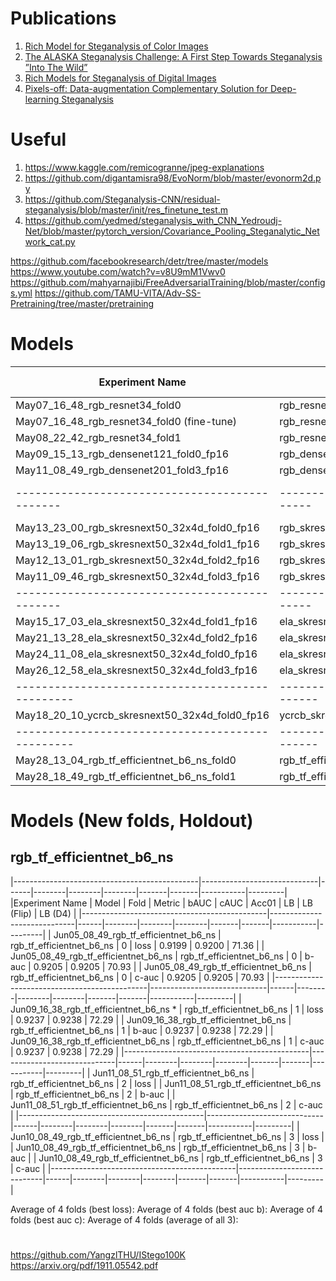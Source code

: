 # Publications

1. [Rich Model for Steganalysis of Color Images](http://www.ws.binghamton.edu/fridrich/Research/color-04.pdf)
2. [The ALASKA Steganalysis Challenge: A First Step Towards Steganalysis ”Into The Wild”](https://hal.archives-ouvertes.fr/hal-02147763/document)
3. [Rich Models for Steganalysis of Digital Images](http://citeseerx.ist.psu.edu/viewdoc/download?doi=10.1.1.441.6997&rep=rep1&type=pdf)
4. [Pixels-off: Data-augmentation Complementary Solution for Deep-learning Steganalysis](https://hal-lirmm.ccsd.cnrs.fr/lirmm-02559838/file/IHMMSec-2016_Yedroudj_Chaumont_Comby_Amara_Bas_Pixels-off.pdf)

# Useful

1. https://www.kaggle.com/remicogranne/jpeg-explanations
2. https://github.com/digantamisra98/EvoNorm/blob/master/evonorm2d.py
3. https://github.com/Steganalysis-CNN/residual-steganalysis/blob/master/init/res_finetune_test.m
4. https://github.com/yedmed/steganalysis_with_CNN_Yedroudj-Net/blob/master/pytorch_version/Covariance_Pooling_Steganalytic_Network_cat.py

https://github.com/facebookresearch/detr/tree/master/models
https://www.youtube.com/watch?v=v8U9mM1Vwv0
https://github.com/mahyarnajibi/FreeAdversarialTraining/blob/master/configs.yml
https://github.com/TAMU-VITA/Adv-SS-Pretraining/tree/master/pretraining

# Models

|Experiment Name                               | Model                  | Fold | bAUC | cAUC | Acc01 | LB    | LB (Flip) | LB (D4) |
|----------------------------------------------|------------------------|------|------|------|-------|-------|-----------|---------|
| May07_16_48_rgb_resnet34_fold0               | rgb_resnet34           | 0    | 8449 |      | 56.97 | 
| May07_16_48_rgb_resnet34_fold0 (fine-tune)   | rgb_resnet34           | 0    | 8451 |      | 56.90 |
| May08_22_42_rgb_resnet34_fold1               | rgb_resnet34           | 1    | 8439 |      | 56.62 |
| May09_15_13_rgb_densenet121_fold0_fp16       | rgb_densenet121        | 0    | 8658 | 8660 | 60.90 |
| May11_08_49_rgb_densenet201_fold3_fp16       | rgb_densenet201        | 3    | 8402 | 8405 | 56.38 |
|----------------------------------------------|------------------------|------|------|------|-------|-----|-----------|---------|
| May13_23_00_rgb_skresnext50_32x4d_fold0_fp16 | rgb_skresnext50_32x4d  | 0    | 9032 | 9032 | 67.22 |
| May13_19_06_rgb_skresnext50_32x4d_fold1_fp16 | rgb_skresnext50_32x4d  | 1    | 9055 | 9055 | 67.60 |
| May12_13_01_rgb_skresnext50_32x4d_fold2_fp16 | rgb_skresnext50_32x4d  | 2    | 9049 | 9048 | 67.56 |
| May11_09_46_rgb_skresnext50_32x4d_fold3_fp16 | rgb_skresnext50_32x4d  | 3    | 8700 | 8699 | 61.45 |
|----------------------------------------------|------------------------|------|------|------|-------|-------|-------|-------|
| May15_17_03_ela_skresnext50_32x4d_fold1_fp16 | ela_skresnext50_32x4d     | 1    | 9144 | 9144 | 69.55 | 0.915 | 0.919 | 0.919 |
| May21_13_28_ela_skresnext50_32x4d_fold2_fp16 | ela_skresnext50_32x4d     | 2    | 9164 | 9163 | 70.17 | 0.921 | 0.921
| May24_11_08_ela_skresnext50_32x4d_fold0_fp16 | ela_skresnext50_32x4d     | 0    |
| May26_12_58_ela_skresnext50_32x4d_fold3_fp16 | ela_skresnext50_32x4d     | 3    |      |      |       | 0.922
|------------------------------------------------|-------------------------|------|------|------|-------|-------|-------|-------|
| May18_20_10_ycrcb_skresnext50_32x4d_fold0_fp16 | ycrcb_skresnext50_32x4d | 0    | 8266 | 8271 | 55.34 | 
|------------------------------------------------|-------------------------|------|------|------|-------|-------|-------|-------|
| May28_13_04_rgb_tf_efficientnet_b6_ns_fold0    | rgb_tf_efficientnet_b6  | 0    |      |      |       | 0.917 |
| May28_18_49_rgb_tf_efficientnet_b6_ns_fold1    | rgb_tf_efficientnet_b6  | 1    |      |      |       | 0.923

# Models (New folds, Holdout)

## rgb_tf_efficientnet_b6_ns

|----------------------------------------------|-----------------------------|------|--------|--------|--------|-------|-------|-----------|---------|
|Experiment Name                               | Model                       | Fold | Metric | bAUC   | cAUC   | Acc01 | LB    | LB (Flip) | LB (D4) |
|----------------------------------------------|-----------------------------|------|--------|--------|--------|-------|-------|-----------|---------|
| Jun05_08_49_rgb_tf_efficientnet_b6_ns        | rgb_tf_efficientnet_b6_ns   | 0    | loss   | 0.9199 | 0.9200 | 71.36 |
| Jun05_08_49_rgb_tf_efficientnet_b6_ns        | rgb_tf_efficientnet_b6_ns   | 0    | b-auc  | 0.9205 | 0.9205 | 70.93 |
| Jun05_08_49_rgb_tf_efficientnet_b6_ns        | rgb_tf_efficientnet_b6_ns   | 0    | c-auc  | 0.9205 | 0.9205 | 70.93 |
|----------------------------------------------|-----------------------------|------|--------|--------|--------|-------|-------|-----------|---------|
| Jun09_16_38_rgb_tf_efficientnet_b6_ns *      | rgb_tf_efficientnet_b6_ns   | 1    | loss   | 0.9237 | 0.9238 | 72.29 |
| Jun09_16_38_rgb_tf_efficientnet_b6_ns        | rgb_tf_efficientnet_b6_ns   | 1    | b-auc  | 0.9237 | 0.9238 | 72.29 |
| Jun09_16_38_rgb_tf_efficientnet_b6_ns        | rgb_tf_efficientnet_b6_ns   | 1    | c-auc  | 0.9237 | 0.9238 | 72.29 |
|----------------------------------------------|-----------------------------|------|--------|--------|--------|-------|-------|-----------|---------|
| Jun11_08_51_rgb_tf_efficientnet_b6_ns        | rgb_tf_efficientnet_b6_ns   | 2    | loss   | 
| Jun11_08_51_rgb_tf_efficientnet_b6_ns        | rgb_tf_efficientnet_b6_ns   | 2    | b-auc  | 
| Jun11_08_51_rgb_tf_efficientnet_b6_ns        | rgb_tf_efficientnet_b6_ns   | 2    | c-auc  | 
|----------------------------------------------|-----------------------------|------|--------|--------|--------|-------|-------|-----------|---------|
| Jun10_08_49_rgb_tf_efficientnet_b6_ns        | rgb_tf_efficientnet_b6_ns   | 3    | loss   | 
| Jun10_08_49_rgb_tf_efficientnet_b6_ns        | rgb_tf_efficientnet_b6_ns   | 3    | b-auc  | 
| Jun10_08_49_rgb_tf_efficientnet_b6_ns        | rgb_tf_efficientnet_b6_ns   | 3    | c-auc  | 
|----------------------------------------------|-----------------------------|------|--------|--------|--------|-------|-------|-----------|---------|

Average of 4 folds (best loss): 
Average of 4 folds (best auc b): 
Average of 4 folds (best auc c): 
Average of 4 folds (average of all 3): 

#

https://github.com/YangzlTHU/IStego100K
https://arxiv.org/pdf/1911.05542.pdf